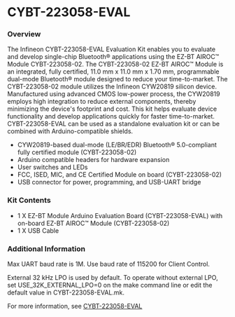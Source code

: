 # CYBT-223058-EVAL

### Overview

The Infineon CYBT-223058-EVAL Evaluation Kit enables you to evaluate and develop single-chip Bluetooth&#174; applications using the EZ-BT AIROC&#8482; Module CYBT-223058-02. The CYBT-223058-02 EZ-BT AIROC&#8482; Module is an integrated, fully certified, 11.0 mm x 11.0 mm x 1.70 mm, programmable dual-mode Bluetooth&#174; module designed to reduce your time-to-market. The CYBT-223058-02 module utilizes the Infineon CYW20819 silicon device.  Manufactured using advanced CMOS low-power process, the CYW20819 employs high integration to reduce external components, thereby minimizing the device's footprint and cost. This kit helps evaluate device functionality and develop applications quickly for faster time-to-market. CYBT-223058-EVAL can be used as a standalone evaluation kit or can be combined with Arduino-compatible shields.

* CYW20819-based dual-mode (LE/BR/EDR) Bluetooth&#174; 5.0-compliant fully certified module (CYBT-223058-02)
* Arduino compatible headers for hardware expansion
* User switches and LEDs
* FCC, ISED, MIC, and CE Certified Module on board (CYBT-223058-02)
* USB connector for power, programming, and USB-UART bridge

### Kit Contents

* 1 X EZ-BT Module Arduino Evaluation Board (CYBT-223058-EVAL) with on-board EZ-BT AIROC&#8482; Module (CYBT-223058-02)
* 1 X USB Cable

### Additional Information

Max UART baud rate is 1M. Use baud rate of 115200 for Client Control.

External 32 kHz LPO is used by default. To operate without external LPO, set USE\_32K\_EXTERNAL\_LPO=0 on the make command line or edit the default value in CYBT-223058-EVAL.mk.

For more information, see [CYBT-223058-EVAL](https://www.cypress.com/products/ble-bluetooth)
